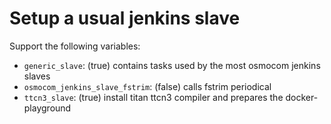 # Setup a usual jenkins slave

Support the following variables:

* `generic_slave`: (true) contains tasks used by the most osmocom jenkins slaves
* `osmocom_jenkins_slave_fstrim`: (false) calls fstrim periodical
* `ttcn3_slave`: (true) install titan ttcn3 compiler and prepares the docker-playground
